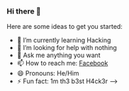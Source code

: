 ### Hi there 👋

Here are some ideas to get you started:

- 🌱 I’m currently learning Hacking
- 🤔 I’m looking for help with nothing
- 💬 Ask me anything you want
- 📫 How to reach me: [Facebook](https://www.facebook.com/craftingkawailpvpvn/)
- 😄 Pronouns: He/Him
- ⚡ Fun fact: 1m th3 b3st H4ck3r
-->
